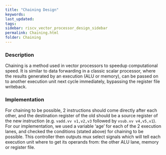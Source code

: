 ```yaml
---
title: "Chaining Design"
keywords: 
last_updated: 
tags: 
sidebar: riscv_vector_processor_design_sidebar
permalink: Chaining.html
folder: Chaining
---
```


### Description

Chaining is a method used in vector processors to speedup computational speed. It is similar to data forwarding in a classic scalar processor, where the results generated by an execution (ALU or memory), can be passed on to another execution unit next cycle immediately, bypassing the register file writeback.

### Implementation

For chaining to be possible, 2 instructions should come directly after each other, and the destination register of the old should be a source register of the new instruction (e.g. `vadd.vv v1,v2,v3` followed by `vsub.vv v4,v5,v1`). For our implementation, we used a variable ‘age’ for each of the 2 execution lanes, and checked the conditions (stated above) for chaining to be possible. This controller then outputs mux select signals which will tell each execution unit where to get its operands from: the other ALU lane, memory or register file.